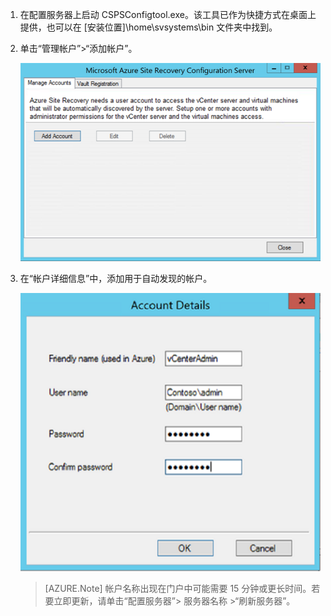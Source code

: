 1. 在配置服务器上启动 CSPSConfigtool.exe。该工具已作为快捷方式在桌面上提供，也可以在 [安装位置]\\home\\svsystems\\bin 文件夹中找到。
2. 单击“管理帐户”>“添加帐户”。

    ![添加帐户](./media/site-recovery-add-vcenter-account/credentials1.png)  

3. 在“帐户详细信息”中，添加用于自动发现的帐户。

    ![详细信息](./media/site-recovery-add-vcenter-account/credentials2.png)  

    > [AZURE.Note]
  帐户名称出现在门户中可能需要 15 分钟或更长时间。若要立即更新，请单击“配置服务器”> 服务器名称 >“刷新服务器”。

<!---HONumber=Mooncake_0206_2017-->